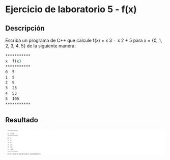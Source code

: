 # Ejercicio de laboratorio 5 - f(x)

## Descripción

Escriba un programa de C++ que calcule f(x) = x 3 − x 2 + 5 para x = {0, 1, 2, 3, 4, 5} de la siguiente manera:

```cmd
***********
x  f(x)
***********
0  5
1  5
2  9
3  23
4  53
5  105
***********
```

## Resultado

![alt text]({D35C6B9E-A9F0-4412-A74B-C5BA68D27877}.png)

